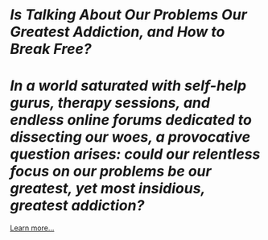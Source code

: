 # *Is Talking About Our Problems Our Greatest Addiction, and How to Break Free?*

# *In a world saturated with self-help gurus, therapy sessions, and endless online forums dedicated to dissecting our woes, a provocative question arises: could our relentless focus on our problems be our greatest, yet most insidious, greatest addiction?*

[Learn more…](https://spiritualkhazaana.com/our-greatest-addiction-are-our-problems/)
